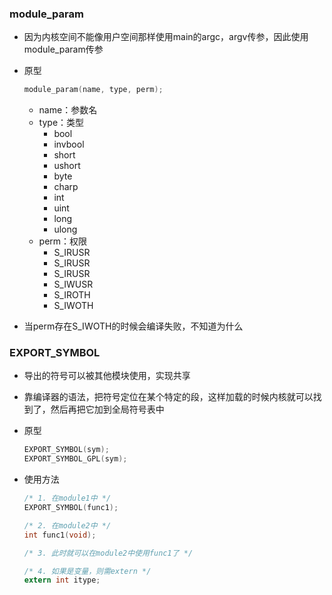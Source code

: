 ### module_param

- 因为内核空间不能像用户空间那样使用main的argc，argv传参，因此使用module_param传参

- 原型

  ```c
  module_param(name, type, perm);
  ```

  - name：参数名
  - type：类型
    - bool
    - invbool
    - short
    - ushort
    - byte
    - charp
    - int
    - uint
    - long
    - ulong
  - perm：权限
    - S_IRUSR
    - S_IRUSR
    - S_IRUSR
    - S_IWUSR
    - S_IROTH
    - S_IWOTH

- 当perm存在S_IWOTH的时候会编译失败，不知道为什么

### EXPORT_SYMBOL  

-  导出的符号可以被其他模块使用，实现共享

-  靠编译器的语法，把符号定位在某个特定的段，这样加载的时候内核就可以找到了，然后再把它加到全局符号表中

- 原型

  ```C
  EXPORT_SYMBOL(sym);
  EXPORT_SYMBOL_GPL(sym);
  ```

- 使用方法

  ```C
  /* 1. 在module1中 */
  EXPORT_SYMBOL(func1);
  
  /* 2. 在module2中 */
  int func1(void);
  
  /* 3. 此时就可以在module2中使用func1了 */
  
  /* 4. 如果是变量，则需extern */
  extern int itype;
  ```







